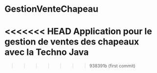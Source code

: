 # GestionVenteChapeau
<<<<<<< HEAD
Application pour le gestion de ventes des chapeaux avec la Techno Java
=======
>>>>>>> 938391b (first commit)
